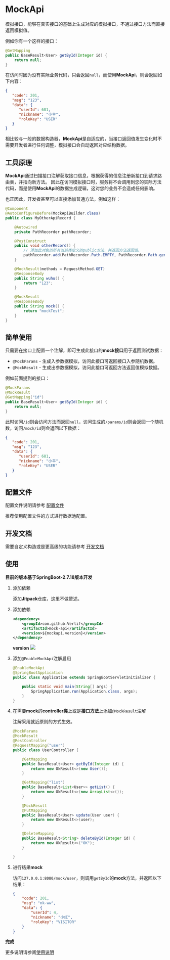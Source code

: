 # MockApi

模拟接口，能够在真实接口的基础上生成对应的模拟接口，不通过接口方法而直接返回模拟值。

例如你有一个这样的接口：

```java
@GetMapping
public BaseResult<User> getById(Integer id) {
    return null;
}
```

在访问时因为没有实际业务代码，只会返回`null`，而使用**MockApi**，则会返回如下内容：

```json
{
   "code": 201,
   "msg": "123",
   "data": {
      "userId": 681,
      "nickname": "小羊",
      "roleKey": "USER"
   }
}
```

相比较与一般的数据构造器，**MockApi**是自适应的，当接口返回值发生变化时不需要开发者进行任何调整，模拟接口会自动返回对应结构数据。

## 工具原理

**MockApi**通过扫描接口注解获取接口信息，根据获得的信息注册新接口到请求路由表，并指向新方法。
因此在访问模拟接口时，服务将不会调用到您的实际方法代码，而是使用**MockApi**的数据生成逻辑，这对您的业务不会造成任何影响。

也正因此，开发者甚至可以直接添加普通方法，例如这样：

```java
@Component
@AutoConfigureBefore(MockApiBuilder.class)
public class MyOtherApiRecord {

    @Autowired
    private PathRecorder pathRecorder;

    @PostConstruct
    public void otherRecord() {
        // 添加此对象的所有当前类定义的public方法，并返回方法返回值。
        pathRecorder.add(PathRecorder.Path.EMPTY, PathRecorder.Path.generate(this, PathRecorder.MethodSign.RESULT));
    }

    @MockResult(methods = RequestMethod.GET)
    @ResponseBody
    public String wuhu() {
        return "123";
    }

    @MockResult
    @ResponseBody
    public String mock() {
        return "mockTest";
    }
}
```

## 简单使用

只需要在接口上配置一个注解，即可生成此接口的**mock接口**用于返回测试数据：

- `@MockParams` - 生成入参数据模拟，访问此接口可返回接口入参随机数据。
- `@MockResult` - 生成出参数据模拟，访问此接口可返回方法返回值模拟数据。

例如前面提到的接口：

```java
@MockParams
@MockResult
@GetMapping("id")
public BaseResult<User> getById(Integer id) {
    return null;
}
```

此时访问`/id`则会访问方法而返回`null`，访问生成的`/params/id`则会返回一个随机数，访问`/mock/id`则会返回以下数据：

```json
{
   "code": 201,
   "msg": "123",
   "data": {
      "userId": 681,
      "nickname": "小羊",
      "roleKey": "USER"
   }
}
```

## 配置文件

配置文件说明请参考 [配置文件](docs/配置文件.md)

推荐使用配置文件的方式进行数据池配置。

## 开发文档

需要自定义构造或是更高级的功能请参考 [开发文档](docs/开发文档.md)

## 使用

**目前的版本基于SpringBoot-2.7.18版本开发**

1. 添加依赖

   添加**Jitpack**仓库，这里不做赘述。

2. 添加依赖

   ```xml
   <dependency>
       <groupId>com.github.Verlif</groupId>
       <artifactId>mock-api</artifactId>
       <version>${mockapi.version}</version>
   </dependency>
   ```

   **version**  [![](https://jitpack.io/v/Verlif/mock-api.svg)](https://jitpack.io/#Verlif/mock-api)

3. 添加`@EnableMockApi`注解启用

   ```java
   @EnableMockApi
   @SpringBootApplication
   public class Application extends SpringBootServletInitializer {
   
       public static void main(String[] args) {
           SpringApplication.run(Application.class, args);
       }
   }
   ```

4. 在需要**mock**的**controller类**上或是**接口方法**上添加`@MockResult`注解

   注解采用就近原则的方式生效。

   ```java
   @MockParams
   @MockResult
   @RestController
   @RequestMapping("user")
   public class UserController {
   
       @GetMapping
       public BaseResult<User> getById(Integer id) {
           return new OkResult<>(new User());
       }
   
       @GetMapping("list")
       public BaseResult<List<User>> getList() {
           return new OkResult<>(new ArrayList<>());
       }
   
       @MockResult
       @PutMapping
       public BaseResult<User> update(User user) {
           return new OkResult<>(user);
       }
   
       @DeleteMapping
       public BaseResult<String> deleteById(Integer id) {
           return new OkResult<>("OK");
       }
   
   }
   ```

5. 进行结果**mock**

   访问`127.0.0.1:8080/mock/user`，则调用`getById`的**mock**方法，并返回以下结果：
   
   ```json
   {
       "code": 201,
       "msg": "nk-ww",
       "data": {
           "userId": 4,
           "nickname": "小红",
           "roleKey": "VISITOR"
       }
   }
   ```

**完成**

更多说明请参阅[使用说明](docs/使用说明.md)
